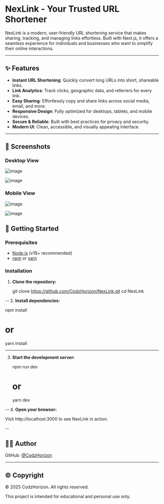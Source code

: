 # NexLink - Your Trusted URL Shortener

NexLink is a modern, user-friendly URL shortening service that makes sharing, tracking, and managing links effortless. Built with Next.js, it offers a seamless experience for individuals and businesses who want to simplify their online interactions.

---

## ✨ Features

- **Instant URL Shortening**: Quickly convert long URLs into short, shareable links.
- **Link Analytics**: Track clicks, geographic data, and referrers for every link.
- **Easy Sharing**: Effortlessly copy and share links across social media, email, and more.
- **Responsive Design**: Fully optimized for desktops, tablets, and mobile devices.
- **Secure & Reliable**: Built with best practices for privacy and security.
- **Modern UI**: Clean, accessible, and visually appealing interface.

---

## 📸 Screenshots

### Desktop View
![image](https://github.com/user-attachments/assets/60edcd59-f3d9-4a44-9af5-8e16bc53325a)

![image](https://github.com/user-attachments/assets/c47c3311-efc1-4666-a6aa-783627a80591)

### Mobile View

![image](https://github.com/user-attachments/assets/c6b19676-ed89-449f-ad2a-3fe5a924638a)

![image](https://github.com/user-attachments/assets/db7d3e47-c68d-45f6-aa26-58822b9fc24a)

## 🚀 Getting Started

### Prerequisites

- [Node.js](https://nodejs.org/) (v18+ recommended)
- [npm](https://www.npmjs.com/) or [yarn](https://yarnpkg.com/)

### Installation

1. **Clone the repository:**

   git clone https://github.com/CodzHorizon/NexLink.git
   cd NexLink

--
2. **Install dependencies:**

   npm install
   # or
   yarn install

----
3. **Start the development server:**

   npm run dev
   # or
   yarn dev

--
4. **Open your browser:**
   
  Visit http://localhost:3000 to see NexLink in action.

--


## 👨‍💻 Author
  
GitHub: [@CodzHorizon](https://github.com/CodzHorizon)

---

## ©️ Copyright

© 2025 CodzHorizon. All rights reserved.

This project is intended for educational and personal use only.
